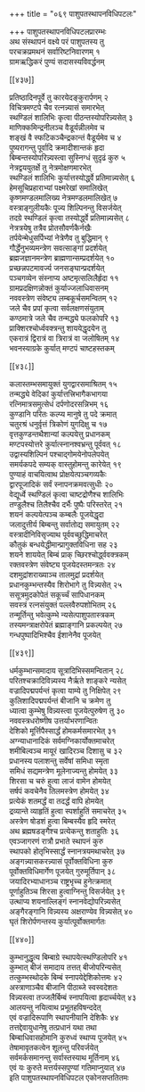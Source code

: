 +++
title = "०६९ पाशुपतस्थापनविधिपटलः"

+++
पाशुपतस्थापनविधिपटलप्रारम्भः  
अथ संस्थापनं वक्ष्ये परं पाशुपतस्य तु    
परचक्रप्रमथनं सर्वारिष्टनिवारणम् १  
ग्रामऋद्धिकरं पुण्यं सदासस्यविवर्द्धनम्  

[[४३७]]  

प्रतिष्ठादिनपूर्वे तु कारयेदङ्कुरार्पणम् २  
विचित्रमण्टपे चैव रत्नन्न्यासं समारभेत्  
स्थण्डिलं शालिभिः कृत्वा पीठन्तस्योपरिन्न्यसेत् ३  
माणिक्कमिन्द्रनीलञ्च वैडूर्यन्नीलमेव च  
शङ्खं वै स्फटिकञ्चैन्द्रकान्तं वैडूर्यमेव च ४  
पुष्यरागन्तु पूर्वादि क्रमादीशान्तकं हृदा  
बिम्बन्तस्योपरिन्न्यस्त्वा सुस्निग्धं सुदृढं कुरु ५  
नेत्रद्वययुतर्क्षे तु नेत्रमोक्षणमारभेत्  
स्थण्डिलं शालिभिः कुर्यात्तस्योर्द्ध्वे प्रतिमान्न्यसेत् ६  
हेमसूचिप्रहाराभ्यां पक्ष्मरेखां समालिखेत्  
कृष्णमण्डलमालिख्य नेत्रमण्डलमालिखेत् ७  
वस्त्राङ्गुलीयकैः पूज्य शिल्पिनन्तु विसर्जयेत्  
तदग्रे स्थण्डिलं कृत्वा तस्योर्द्ध्वे प्रतिमान्न्यसेत् ८  
नेत्रत्रयेषु तत्रैव प्रोतसौवर्णकैर्नखैः  
तर्पयेन्मेधुसर्पिभ्यां नेत्रेणैव तु बुद्धिमान् ९  
गौर्द्धेनुभव्यमन्त्रेण सवत्साङ्गां प्रदर्शयेत्  
ब्रह्मजज्ञानमन्त्रेण ब्राह्मणान्सम्प्रदर्शयेत् १०  
प्रच्छन्नपटमावर्ज्य जनसङ्घान्प्रदर्शयेत्  
पञ्चगव्येन संस्नाप्य अष्टमृत्सलिलैर्हृदा ११  
ग्रामप्रदक्षिणन्नोक्तं कुर्याज्जलाधिवासनम्  
नववस्त्रेण संवेष्ट्य लम्बकूर्चसमन्वितम् १२  
जले चैव प्रपां कृत्वा सर्वलक्षणसंयुताम्  
कण्ठमात्रे जले चैव तन्मद्ध्ये फलकोपरि १३  
प्राक्शिरश्चोर्ध्ववक्त्रन्तु शाययेद्धृदयेन तु  
एकरात्रं द्विरात्रं वा त्रिरात्रं वा जलोषितम् १४  
भवनस्याग्रके कुर्यात् मण्टपं चाष्टहस्तकम्  

[[४३८]]  

कलास्तम्भसमायुक्तं युगद्वारसमाश्रितम् १५  
तन्मद्ध्ये वेदिकां कुर्यात्तत्त्रिभागैकभागया  
रत्निमात्रसमुत्सेधं दर्पणोदरसन्निभम् १६  
कुण्डानि परितः कल्प्य मानुषे तु पदे क्रमात्  
चतुरश्रं धनुर्वृत्तं त्रिकोणं युगदिक्षु च १७  
वृत्तकुण्डन्तथैशान्यां कल्पयेत्तु प्रधानकम्  
मण्टपस्योत्तरे कुर्यात्स्नानश्वभ्रन्तु पूर्ववत् १८  
उद्वास्यशिल्पिनं पश्चाद्गोमयेनोपलेपयेत्  
समर्यकपदे सम्यक् वास्तुहोमन्तु कारेयेत् १९  
पुण्याहं वाचयित्वाथ प्रोक्षयेत्पञ्चगव्यकैः  
द्वारपूजादिकं सर्वं स्नापनक्रमवत्सुधीः २०  
वेद्यूर्ध्वे स्थण्डिलं कृत्वा चाष्टद्रोणैश्च शालिभिः  
तण्डुलैश्च तिलैश्चैव दर्भैः पुष्पैः परिस्तरेत् २१  
शयनं कल्पयेत्पञ्च कम्बलैः पूजयेद्धृदा  
जलादुत्तीर्य बिम्बन्तु सर्वातोद्य समायुतम् २२  
वस्त्रादीनिविसृज्याथ पूर्ववच्छुद्धिमाचरेत्  
कौतुकं बन्धयेद्धीमान्प्रागुक्तविधिना सह २३  
शयने शाययेत् बिम्बं प्राक् च्छिरश्चोर्द्ध्ववक्त्रकम्  
रक्तवस्त्रेण संवेष्ट्य पूजयेदस्तमन्त्रतः २४  
दशमुद्रांशराख्याञ्च तालमुद्रां प्रदर्शयेत्  
प्रधानकुम्भन्तस्यैव शिरोभागे तु विन्न्यसेत् २५  
ससूत्रमुदकोपेतं सकूर्च्चं सापिधानकम्  
सवस्त्रं रत्नसंयुक्तं पल्लवैरुपशोभितम् २६  
तन्मूर्तिन्तु भवेत्कुम्भे न्यसेत्पाशुपतास्त्रकम्  
तस्यमन्त्राक्षरोपेतं ब्रह्माङ्गानि प्रकल्पयेत् २७  
गन्धपुष्पादिभिश्चैव ईशानेनैव पूजयेत्  

[[४३९]]  

धर्मकुम्भान्समादाय सूत्रादिभिस्समन्वितान् २८  
परितश्चक्रादिविन्न्यस्य नैर्ऋते शाङ्करे न्यसेत्  
वज्रादिपद्मपर्यन्तं कृत्वा याम्ये तु निक्षिपेत् २९  
कुलिशादिपद्मपर्यन्तं बीजानि च क्रमेण तु  
ध्यात्वा कुम्भेषु विन्न्यस्त्वा पूजयेत्पुरुषेण तु ३०  
नववस्त्रधरोष्णीष उत्तर्याभरणान्वितः  
देशिको मूर्त्तिपैस्सार्द्धं होमकर्मसमारभेत् ३१  
अग्न्याधानादिकं सर्वमग्निकार्योक्तमाचरेत्  
शमीबिल्वञ्च मायूरं खादिरञ्च दिशासु च ३२  
प्रधानस्य पलाशन्तु सर्वेषां समिधा स्मृता  
समिधं सद्यमन्त्रेण मूलेनाज्यन्तु होमयेत् ३३  
शिरसा च चरुं हुत्वा लाजं वामेन होमयेत्  
सर्षपं कवचेनैव तिलमस्त्रेण होमयेत् ३४  
प्रत्येकं शतमर्द्धं वा तदर्द्धं वापि होमयेत्  
द्रव्यान्ते व्याहृतिं हुत्वा स्पर्शाहुतिं समाचरेत् ३५  
अस्त्रेण षोडशं हुत्वा बिम्बस्यैव हृदि स्मरेत्  
अथ ब्रह्मषडङ्गैश्च प्रत्येकन्तु शताहुतिः ३६  
एवञ्जागरणं रात्रौ प्रभाते स्थापनं कुरु  
स्थापको होतृभिस्सार्द्धं स्नानत्रयमथाचरेत् ३७  
अङ्गन्न्यासकरन्न्यासं पूर्वोक्तविधिना कुरु  
पूर्वोक्तविधिमार्गेण पूजयेत् गुरुमूर्तिपान् ३८  
जयादिरभ्याधानञ्च राष्ट्रभृच्च हुनेत्क्रमात्  
पूर्णाहुतिञ्च शिरसा हुत्वाग्निन्तु विसर्जयेत् ३९  
उत्थाप्य शयनाल्लिङ्गं स्नानवेद्योपरिन्न्यसेत्  
अङ्गैरङ्गानि विन्न्यस्य अक्षराण्येव विन्न्यसेत् ४०  
घृतं शिरोर्पणन्तस्य कुर्यात्पूर्वोक्तमार्गतः  

[[४४०]]  

कुम्भानुद्धृत्य बिम्बाग्रे स्थापयेत्स्थण्डिलोपरि ४१  
कुम्भात् बीजं समादाय तत्तत् बीजोपरिन्यसेत्  
तत्कुम्भस्थोदके बिम्बं स्नापयेद्देशिकोत्तमः ४२  
अस्त्राणाञ्चैव बीजानि पीठाब्जे स्वस्वदेशतः  
विन्न्यस्त्वा तज्जलैर्बिम्बं स्नापयित्वा हृदार्च्चयेत् ४३  
आलयन्तु नयित्वाथ प्रभूतहविषन्ददेत्  
एवं वज्रादिरूपाणि स्थापनीयानि देशिकैः ४४  
तत्तद्देवायुधानेषु तत्प्रधानं यथा तथा  
बिम्बाधिवासहोमानि कुरुध्वं स्थाप्य पूजयेत् ४५  
तेषामावृतकत्वेन शूलन्तु परिवर्जयेत्  
सर्वमर्कसमानन्तु सर्वास्तस्याथ मूर्तिनाम् ४६  
एवं यः कुरुते मत्तर्यस्सपुण्यां गतिमाप्नुयात् ४७  
इति पाशुपतस्थापनविधिपटल एकोनसप्ततितमः  
